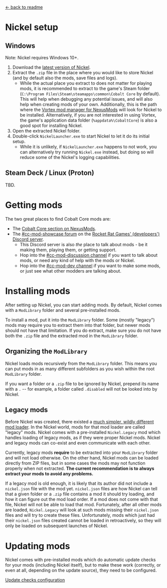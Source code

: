 [← back to readme](README.md)

# Nickel setup

## Windows

Note: Nickel requires Windows 10+.

1. Download the [latest version of Nickel](https://github.com/Shockah/Nickel/releases/latest).
2. Extract the `.zip` file in the place where you would like to store Nickel (and by default also the mods, save files and logs).
	* While the actual place you extract to does not matter for playing mods, it is recommended to extract to the game's Steam folder (`C:\Program Files\Steam\steamapps\common\Cobalt Core` by default). This will help when debugging any potential issues, and will also help when creating mods of your own. Additionally, this is the path where the [Vortex mod manager for NexusMods](https://www.nexusmods.com/about/vortex/) will look for Nickel to be installed. Alternatively, if you are not interested in using Vortex, the game's application data folder (`%appdata%\CobaltCore`) is also a good spot for installing Nickel.
3. Open the extracted Nickel folder.
4. Double-click `NickelLauncher.exe` to start Nickel to let it do its initial setup.
	* While it is unlikely, if `NickelLauncher.exe` happens to not work, you can alternatively try running `Nickel.exe` instead, but doing so will reduce some of the Nickel's logging capabilities.

## Steam Deck / Linux (Proton)

TBD.

# Getting mods

The two great places to find Cobalt Core mods are:
* The [Cobalt Core section on NexusMods](https://www.nexusmods.com/cobaltcore).
* The [#cc-mod-showcase forum](https://discord.com/channels/806989214133780521/1171363893474508870) on the [Rocket Rat Games' (developers') Discord server](https://discord.gg/cncV5znGwA).
	* This Discord server is also *the* place to talk about mods - be it making them, playing them, or getting support.
	* Hop into the [#cc-mod-discussion channel](https://discord.com/channels/806989214133780521/1210710707717275658) if you want to talk about mods, or need any kind of help with the mods or Nickel.
	* Hop into the [#cc-mod-dev channel](https://discord.com/channels/806989214133780521/1138540954761035827) if you want to make some mods, or just see what other modders are talking about.

# Installing mods

After setting up Nickel, you can start adding mods. By default, Nickel comes with a `ModLibrary` folder and several pre-installed mods.

To install a mod, put it into the `ModLibrary` folder. Some (mostly "legacy") mods may require you to extract them into that folder, but newer mods should not have that limitation. If you do extract, make sure you do not have both the `.zip` file and the extracted mod in the `ModLibrary` folder.

## Organizing the `ModLibrary`

Nickel loads mods recursively from the `ModLibrary` folder. This means you can put mods in as many different subfolders as you wish within the root `ModLibrary` folder.

If you want a folder or a `.zip` file to be ignored by Nickel, prepend its name with a `.` -- for example, a folder called `.disabled` will not be looked into by Nickel.

## Legacy mods

Before Nickel was created, there existed a [much simpler, wildly different mod loader](https://github.com/Ewanderer/CobaltCoreModLoader). In the Nickel world, mods for that mod loader are called "legacy" mods. Nickel comes with a pre-installed `Nickel.Legacy` mod which handles loading of legacy mods, as if they were proper Nickel mods. Nickel and legacy mods can co-exist and even communicate with each other.

Currently, legacy mods **require** to be extracted into your `ModLibrary` folder and will not load otherwise. On the other hand, Nickel mods can be loaded directly from ZIP files, but in some cases the mods may not function properly when not extracted. **The current recommendation is to always extract your mods to avoid any problems.**

If a legacy mod is old enough, it is likely that its author did not include a `nickel.json` file with the mod yet. `nickel.json` files are how Nickel can tell that a given folder or a `.zip` file contains a mod it should try loading, and how it can figure out the mod load order. If a mod does not come with that file, Nickel will not be able to load that mod. Fortunately, after all other mods are loaded, `Nickel.Legacy` will look at such mods missing their `nickel.json` files and will try to create these files. Unfortunately, mods which just had their `nickel.json` files created cannot be loaded in retroactively, so they will only be loaded on subsequent launches of Nickel.

# Updating mods

Nickel comes with pre-installed mods which do automatic update checks for your mods (including Nickel itself), but to make these work (correctly, or even at all, depending on the update source), they need to be configured.

[Update checks configuration](update-checks.md)